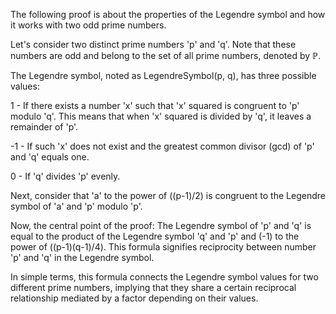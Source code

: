 The following proof is about the properties of the Legendre symbol and how it works with two odd prime numbers.

Let's consider two distinct prime numbers 'p' and 'q'. Note that these numbers are odd and belong to the set of all prime numbers, denoted by ℙ.

The Legendre symbol, noted as LegendreSymbol(p, q), has three possible values:

1 - If there exists a number 'x' such that 'x' squared is congruent to 'p' modulo 'q'. This means that when 'x' squared is divided by 'q', it leaves a remainder of 'p'.

-1 - If such 'x' does not exist and the greatest common divisor (gcd) of 'p' and 'q' equals one.

0 - If 'q' divides 'p' evenly.

Next, consider that 'a' to the power of ((p-1)/2) is congruent to the Legendre symbol of 'a' and 'p' modulo 'p'.

Now, the central point of the proof: The Legendre symbol of 'p' and 'q' is equal to the product of the Legendre symbol 'q' and 'p' and (-1) to the power of ((p-1)(q-1)/4). This formula signifies reciprocity between number 'p' and 'q' in the Legendre symbol.

In simple terms, this formula connects the Legendre symbol values for two different prime numbers, implying that they share a certain reciprocal relationship mediated by a factor depending on their values.